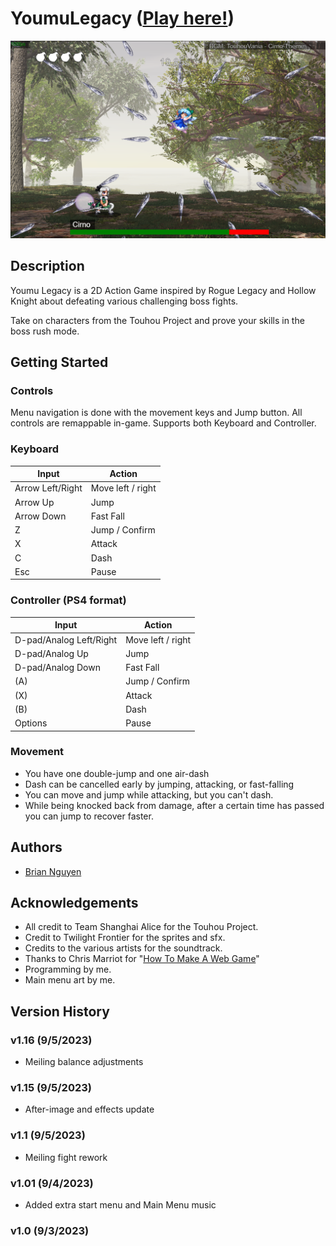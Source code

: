 # YoumuLegacy ([Play here!](https://briannguyen636.github.io/YoumuLegacy/))

![Cover image](./cover.png)

## Description

Youmu Legacy is a 2D Action Game inspired by Rogue Legacy and Hollow Knight about defeating various challenging boss fights.

Take on characters from the Touhou Project and prove your skills in the boss rush mode.

## Getting Started

### Controls
Menu navigation is done with the movement keys and Jump button.
All controls are remappable in-game. Supports both Keyboard and Controller.
### Keyboard
| Input | Action |
| -------- | ------- |
| Arrow Left/Right | Move left / right |
| Arrow Up | Jump |
| Arrow Down | Fast Fall |
| Z | Jump / Confirm |
| X | Attack |
| C | Dash |
| Esc | Pause |

### Controller (PS4 format)

| Input | Action |
| -------- | ------- |
| D-pad/Analog Left/Right | Move left / right |
| D-pad/Analog Up | Jump |
| D-pad/Analog Down | Fast Fall |
| (A) | Jump / Confirm|
| (X) | Attack |
| (B) | Dash |
| Options | Pause |

### Movement

- You have one double-jump and one air-dash
- Dash can be cancelled early by jumping, attacking, or fast-falling
- You can move and jump while attacking, but you can't dash.
- While being knocked back from damage, after a certain time has passed you can jump to recover faster.

## Authors

- [Brian Nguyen](https://github.com/BrianNguyen636)

## Acknowledgements

- All credit to Team Shanghai Alice for the Touhou Project.
- Credit to Twilight Frontier for the sprites and sfx.
- Credits to the various artists for the soundtrack.
- Thanks to Chris Marriot for "[How To Make A Web Game](https://www.youtube.com/playlist?list=PLRgsEjJNLnh7fqP4mVqP-h6fAnuOdx3l4)"
- Programming by me.
- Main menu art by me.

## Version History

### v1.16 (9/5/2023)
- Meiling balance adjustments
### v1.15 (9/5/2023)
- After-image and effects update
### v1.1 (9/5/2023)
- Meiling fight rework
### v1.01 (9/4/2023)
- Added extra start menu and Main Menu music
### v1.0 (9/3/2023)
